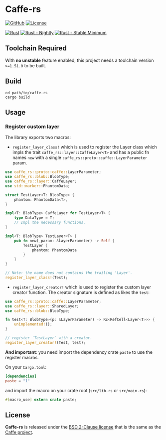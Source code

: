 # Caffe-rs

[![GitHub](https://img.shields.io/badge/GitHub-mematrix/caffe--rs-lightgrey?style=flat&logo=github&color=orange)](https://github.com/mematrix/caffe-rs) 
[![License](https://img.shields.io/badge/license-BSD-blue.svg)](LICENSE)

[![Rust](https://github.com/mematrix/caffe-rs/actions/workflows/rust-stable-latest.yml/badge.svg)](https://github.com/mematrix/caffe-rs/actions/workflows/rust-stable-latest.yml)
[![Rust - Nightly](https://github.com/mematrix/caffe-rs/actions/workflows/rust-nightly.yml/badge.svg)](https://github.com/mematrix/caffe-rs/actions/workflows/rust-nightly.yml)
[![Rust - Stable Minimum](https://github.com/mematrix/caffe-rs/actions/workflows/rust-stable-min.yml/badge.svg)](https://github.com/mematrix/caffe-rs/actions/workflows/rust-stable-min.yml)

## Toolchain Required
With **no unstable** feature enabled, this project needs a toolchain version `>=1.51.0` to be built.

## Build

```shell
cd path/to/caffe-rs
cargo build
```

## Usage

### Register custom layer
The library exports two macros:

- `register_layer_class!` which is used to register the Layer class which impls the trait `caffe_rs::layer::CaffeLayer<T>` and has a public fn names `new` with a single `caffe_rs::proto::caffe::LayerParameter` param.
```rust
use caffe_rs::proto::caffe::LayerParameter;
use caffe_rs::blob::BlobType;
use caffe_rs::layer::CaffeLayer;
use std::marker::PhantomData;

struct TestLayer<T: BlobType> {
    phantom: PhantomData<T>,
}

impl<T: BlobType> CaffeLayer for TestLayer<T> {
    type DataType = T;
    // Impl the necessary functions.
}

impl<T: BlobType> TestLayer<T> {
    pub fn new(_param: &LayerParameter) -> Self {
        TestLayer {
            phantom: PhantomData
        }
    }
}

// Note: the name does not contains the trailing 'Layer'.
register_layer_class!(Test);
```

- `register_layer_creator!` which is used to register the custom layer creator function. The creator signature is defined as likes the `test`:
```rust
use caffe_rs::proto::caffe::LayerParameter;
use caffe_rs::layer::SharedLayer;
use caffe_rs::blob::BlobType;

fn test<T: BlobType>(p: &LayerParameter) -> Rc<RefCell<Layer<T>>> {
    unimplemented!();
}

// register `TestLayer` with a creator.
register_layer_creator!(Test, test);
```

**And important**: you need import the dependency crate `paste` to use the register macros.

On your `Cargo.toml`:

```toml
[dependencies]
paste = "1"
```

and import the macro on your crate root (`src/lib.rs` or `src/main.rs`):

```rust
#[macro_use] extern crate paste;
```

## License
**Caffe-rs** is released under the [BSD 2-Clause license](https://github.com/mematrix/caffe-rs/blob/master/LICENSE) that is the same as the [Caffe project](https://github.com/BVLC/caffe/).
